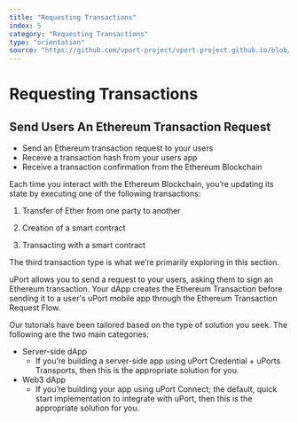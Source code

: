 ```yaml
---
title: "Requesting Transactions"
index: 5
category: "Requesting Transactions"
type: "orientation"
source: "https://github.com/uport-project/uport-project.github.io/blob/develop/markdown/docs/overview/requestingtransactions.md"
---
```

# Requesting Transactions
## Send Users An Ethereum Transaction Request

* Send an Ethereum transaction request to your users
* Receive a transaction hash from your users app
* Receive a transaction confirmation from the Ethereum Blockchain

Each time you interact with the Ethereum Blockchain, you’re updating its state by executing one of the following transactions:

1. Transfer of Ether from one party to another

1. Creation of a smart contract

1. Transacting with a smart contract

The third transaction type is what we’re primarily exploring in this section. 

uPort allows you to send a request to your users, asking them to sign an Ethereum transaction. Your dApp creates the Ethereum Transaction before sending it to a user's uPort mobile app through the Ethereum Transaction Request Flow.

Our tutorials have been tailored based on the type of solution you seek. The following are the two main categories:

* Server-side dApp
  * If you’re building a server-side app using uPort Credential + uPorts Transports, then this is the appropriate solution for you.
* Web3 dApp
  * If you’re building your app using uPort Connect; the default, quick start implementation to integrate with uPort, then this is the appropriate solution for you.
